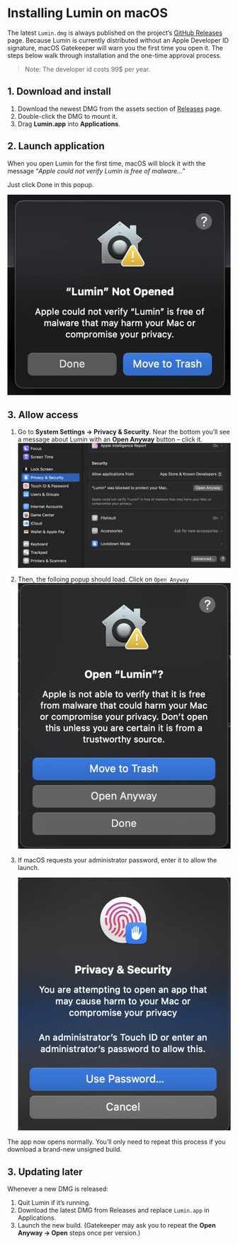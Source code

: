# Installing Lumin on macOS

The latest `Lumin.dmg` is always published on the project’s [GitHub Releases](https://github.com/0x1labs/lumin/releases) page. Because Lumin is currently distributed without an Apple Developer ID signature, macOS Gatekeeper will warn you the first time you open it. The steps below walk through installation and the one-time approval process.
> Note: The developer id costs 99$ per year. 


## 1. Download and install
1. Download the newest DMG from the assets section of [Releases](https://github.com/0x1labs/lumin/releases) page.
2. Double-click the DMG to mount it.
3. Drag **Lumin.app** into **Applications**.

## 2. Launch application
When you open Lumin for the first time, macOS will block it with the message “*Apple could not verify Lumin is free of malware...*” 

Just click Done in this popup.

![Confirmation dialog](assets/open_app.png)


## 3. Allow access
1. Go to **System Settings → Privacy & Security**. Near the bottom you’ll see a message about Lumin with an **Open Anyway** button – click it.
![Privacy and Security](assets/settings.png)
2. Then, the folloing popup should load. Click on `Open Anyway`
![Privacy & Security showing Open Anyway button](assets/open_anyway.png)
3. If macOS requests your administrator password, enter it to allow the launch.

   ![Password prompt](assets/enter_password.png)

The app now opens normally. You’ll only need to repeat this process if you download a brand-new unsigned build.

## 3. Updating later
Whenever a new DMG is released:
1. Quit Lumin if it’s running.
2. Download the latest DMG from Releases and replace `Lumin.app` in Applications.
3. Launch the new build. (Gatekeeper may ask you to repeat the **Open Anyway → Open** steps once per version.)
